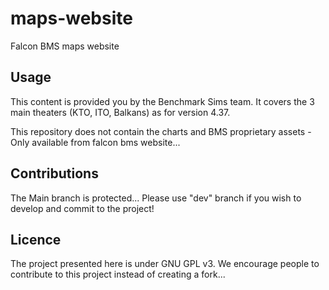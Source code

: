 # maps-website
Falcon BMS maps website

## Usage
This content is provided you by the Benchmark Sims team.
It covers the 3 main theaters (KTO, ITO, Balkans) as for version 4.37.

This repository does not contain the charts and BMS proprietary assets - Only available from falcon bms website...


## Contributions
The Main branch is protected...
Please use "dev" branch if you wish to develop and commit to the project!


## Licence
The project presented here is under GNU GPL v3.
We encourage people to contribute to this project instead of creating a fork...